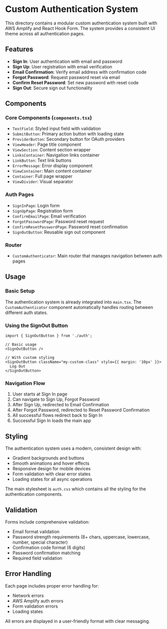 # Custom Authentication System

This directory contains a modular custom authentication system built with AWS Amplify and React Hook Form. The system provides a consistent UI theme across all authentication pages.

## Features

- **Sign In**: User authentication with email and password
- **Sign Up**: User registration with email verification
- **Email Confirmation**: Verify email address with confirmation code
- **Forgot Password**: Request password reset via email
- **Confirm Reset Password**: Set new password with reset code
- **Sign Out**: Secure sign out functionality

## Components

### Core Components (`components.tsx`)
- `TextField`: Styled input field with validation
- `SubmitButton`: Primary action button with loading state
- `ProviderButton`: Secondary button for OAuth providers
- `ViewHeader`: Page title component
- `ViewSection`: Content section wrapper
- `LinksContainer`: Navigation links container
- `LinkButton`: Text link buttons
- `ErrorMessage`: Error display component
- `ViewContainer`: Main content container
- `Container`: Full page wrapper
- `ViewDivider`: Visual separator

### Auth Pages
- `SignInPage`: Login form
- `SignUpPage`: Registration form  
- `ConfirmEmailPage`: Email verification
- `ForgotPasswordPage`: Password reset request
- `ConfirmResetPasswordPage`: Password reset confirmation
- `SignOutButton`: Reusable sign out component

### Router
- `CustomAuthenticator`: Main router that manages navigation between auth pages

## Usage

### Basic Setup
The authentication system is already integrated into `main.tsx`. The `CustomAuthenticator` component automatically handles routing between different auth states.

### Using the SignOut Button
```tsx
import { SignOutButton } from './auth';

// Basic usage
<SignOutButton />

// With custom styling
<SignOutButton className="my-custom-class" style={{ margin: '10px' }}>
  Log Out
</SignOutButton>
```

### Navigation Flow
1. User starts at Sign In page
2. Can navigate to Sign Up, Forgot Password
3. After Sign Up, redirected to Email Confirmation
4. After Forgot Password, redirected to Reset Password Confirmation
5. All successful flows redirect back to Sign In
6. Successful Sign In loads the main app

## Styling

The authentication system uses a modern, consistent design with:
- Gradient backgrounds and buttons
- Smooth animations and hover effects
- Responsive design for mobile devices
- Form validation with clear error states
- Loading states for all async operations

The main stylesheet is `auth.css` which contains all the styling for the authentication components.

## Validation

Forms include comprehensive validation:
- Email format validation
- Password strength requirements (8+ chars, uppercase, lowercase, number, special character)
- Confirmation code format (6 digits)
- Password confirmation matching
- Required field validation

## Error Handling

Each page includes proper error handling for:
- Network errors
- AWS Amplify auth errors
- Form validation errors
- Loading states

All errors are displayed in a user-friendly format with clear messaging.

